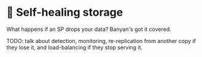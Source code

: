 # 🤕 Self-healing storage

What happens if an SP drops your data? Banyan's got it covered.

TODO: talk about detection, monitoring, re-replication from another copy if they lose it, and load-balancing if they stop serving it.
